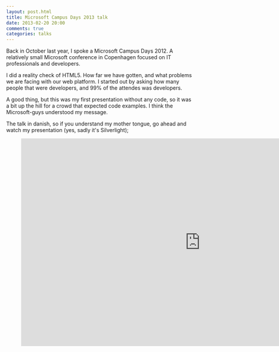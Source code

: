 ```yaml
---
layout: post.html
title: Microsoft Campus Days 2013 talk
date: 2013-02-20 20:00
comments: true
categories: talks
---
```


Back in October last year, I spoke a Microsoft Campus Days 2012. A relatively small Microsoft conference in Copenhagen focused on IT professionals and developers.

I did a reality check of HTML5. How far we have gotten, and what problems we are facing with our web platform. I started out by asking how many people that were developers, and 99% of the attendes was developers.

<!--more-->

A good thing, but this was my first presentation without any code, so it was a bit up the hill for a crowd that expected code examples. I think the Microsoft-guys understood my message.

The talk in danish, so if you understand my mother tongue, go ahead and watch my presentation (yes, sadly it's Silverlight);

<figure>
  <iframe style="height:556px; width:960px" src="http://channel9.msdn.com/Events/Microsoft-Campus-Days/Microsoft-Campus-Days-2012/Reality-check-af-HTML5/player?w=960&h=540" frameBorder="0" scrolling="no" ></iframe>
</figure>


